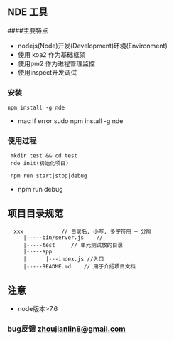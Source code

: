 ## NDE 工具
####主要特点
* nodejs(Node)开发(Development)环境(Environment)
* 使用 koa2 作为基础框架
* 使用pm2 作为进程管理监控
* 使用inspect开发调试

### 安装

```
npm install -g nde
```
* mac if error   sudo npm install -g nde

### 使用过程

`````
 mkdir test && cd test
 nde init(初始化项目)

 npm run start|stop|debug
`````
* npm run debug  




## 项目目录规范

```
  xxx            // 目录名, 小写, 多字符用 – 分隔
     |-----bin/server.js    //
     |-----test     // 单元测试放的目录
     |-----app
     |      |---index.js //入口
     |-----README.md    // 用于介绍项目文档

```

## 注意

* node版本>7.6

### bug反馈 zhoujianlin8@gmail.com

